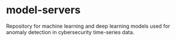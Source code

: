 # model-servers
Repository for machine learning and deep learning models used for anomaly detection in cybersecurity time-series data.
